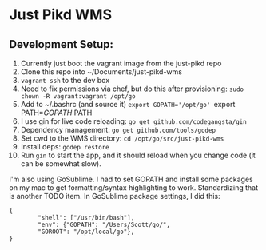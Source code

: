 Just Pikd WMS
=========

Development Setup:
-------------
1. Currently just boot the vagrant image from the just-pikd repo
2. Clone this repo into ~/Documents/just-pikd-wms
3. `vagrant ssh` to the dev box
4. Need to fix permissions via chef, but do this after provisioning: `sudo chown -R vagrant:vagrant /opt/go`
5. Add to ~/.bashrc (and source it)
    `export GOPATH='/opt/go'
    `export PATH=$GOPATH:$PATH
6. I use gin for live code reloading: `go get github.com/codegangsta/gin`
7. Dependency management: `go get github.com/tools/godep`
8. Set cwd to the WMS directory: `cd /opt/go/src/just-pikd-wms`
9. Install deps: `godep restore`
10. Run `gin` to start the app, and it should reload when you change code (it can be somewhat slow).

I'm also using GoSublime. I had to set GOPATH and install some packages on my mac to get formatting/syntax highlighting to work. Standardizing that is another TODO item. In GoSublime package settings, I did this:

```
{
        "shell": ["/usr/bin/bash"],
        "env": {"GOPATH": "/Users/Scott/go/",
        "GOROOT": "/opt/local/go"},
}
```
